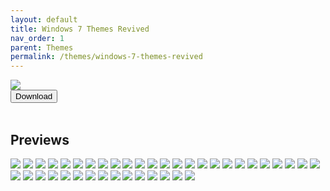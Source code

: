 ```yaml
---
layout: default
title: Windows 7 Themes Revived
nav_order: 1
parent: Themes
permalink: /themes/windows-7-themes-revived
---
```


<div class="card">
  <img src="https://images-wixmp-ed30a86b8c4ca887773594c2.wixmp.com/i/836bd001-fc1e-41ac-8fce-917bee5d1f0e/dino2ml-ee84d62e-9ad3-4dbe-a5f3-62c414afec6e.png/v1/fill/w_1200,h_557,q_80,strp/windows_7_themes_revived_by_og_nimbi_dino2ml-fullview.jpg" />
  <div class="container">
    <a href="https://www.deviantart.com/og-nimbi/art/Windows-7-Themes-Revived-1128145485" target="_blank">
      <button type="button" name="button" class="btn">Download</button></a>
  </div>
</div>
<br />
<div class="card">
  <div class="container">
    <h2>Previews</h2>
  </div>
  <div class="gallery">
    <img src="../assets/PreviewImages/Windows-7-Themes-Revived/Home Premium.png" class="border">
    <img src="../assets/PreviewImages/Windows-7-Themes-Revived/Professional.png" class="border">
    <img src="../assets/PreviewImages/Windows-7-Themes-Revived/Ultimate.png" class="border">
    <img src="../assets/PreviewImages/Windows-7-Themes-Revived/Nature.png" class="border">
    <img src="../assets/PreviewImages/Windows-7-Themes-Revived/Landscapes.png" class="border">
    <img src="../assets/PreviewImages/Windows-7-Themes-Revived/Scenes.png" class="border">
    <img src="../assets/PreviewImages/Windows-7-Themes-Revived/Characters.png" class="border">
    <img src="../assets/PreviewImages/Windows-7-Themes-Revived/Architecture.png" class="border">
    <img src="../assets/PreviewImages/Windows-7-Themes-Revived/Windows 7 Classic.png" class="border">
    <img src="../assets/PreviewImages/Windows-7-Themes-Revived/Australia.png" class="border">
    <img src="../assets/PreviewImages/Windows-7-Themes-Revived/Brazil.png" class="border">
    <img src="../assets/PreviewImages/Windows-7-Themes-Revived/Canada.png" class="border">
    <img src="../assets/PreviewImages/Windows-7-Themes-Revived/China.png" class="border">
    <img src="../assets/PreviewImages/Windows-7-Themes-Revived/France.png" class="border">
    <img src="../assets/PreviewImages/Windows-7-Themes-Revived/Germany.png" class="border">
    <img src="../assets/PreviewImages/Windows-7-Themes-Revived/India.png" class="border">
    <img src="../assets/PreviewImages/Windows-7-Themes-Revived/Italy.png" class="border">
    <img src="../assets/PreviewImages/Windows-7-Themes-Revived/Japan.png" class="border">
    <img src="../assets/PreviewImages/Windows-7-Themes-Revived/Korea.png" class="border">
    <img src="../assets/PreviewImages/Windows-7-Themes-Revived/Mexico.png" class="border">
    <img src="../assets/PreviewImages/Windows-7-Themes-Revived/Poland.png" class="border">
    <img src="../assets/PreviewImages/Windows-7-Themes-Revived/Russia.png" class="border">
    <img src="../assets/PreviewImages/Windows-7-Themes-Revived/South Africa.png" class="border">
    <img src="../assets/PreviewImages/Windows-7-Themes-Revived/Spain.png" class="border">
    <img src="../assets/PreviewImages/Windows-7-Themes-Revived/Taiwan.png" class="border">
    <img src="../assets/PreviewImages/Windows-7-Themes-Revived/United Kingdoms.png" class="border">
    <img src="../assets/PreviewImages/Windows-7-Themes-Revived/United States.png" class="border">
    <img src="../assets/PreviewImages/Windows-7-Themes-Revived/Ultimate Black.png" class="border">
    <img src="../assets/PreviewImages/Windows-7-Themes-Revived/Ultimate Bliss.png" class="border">
    <img src="../assets/PreviewImages/Windows-7-Themes-Revived/Ultimate Blush.png" class="border">
    <img src="../assets/PreviewImages/Windows-7-Themes-Revived/Ultimate Fire.png" class="border">
    <img src="../assets/PreviewImages/Windows-7-Themes-Revived/Ultimate Light.png" class="border">
    <img src="../assets/PreviewImages/Windows-7-Themes-Revived/Ultimate Lime.png" class="border">
    <img src="../assets/PreviewImages/Windows-7-Themes-Revived/Ultimate Orange.png" class="border">
    <img src="../assets/PreviewImages/Windows-7-Themes-Revived/Ultimate Ruby.png" class="border">
    <img src="../assets/PreviewImages/Windows-7-Themes-Revived/Ultimate Sea.png" class="border">
    <img src="../assets/PreviewImages/Windows-7-Themes-Revived/Ultimate Sky.png" class="border">
    <img src="../assets/PreviewImages/Windows-7-Themes-Revived/Ultimate Twilight.png" class="border">
    <img src="../assets/PreviewImages/Windows-7-Themes-Revived/Ultimate Violet.png" class="border">
    <img src="../assets/PreviewImages/Windows-7-Themes-Revived/Bullet Asylum.png" class="border">
  </div>
</div>
